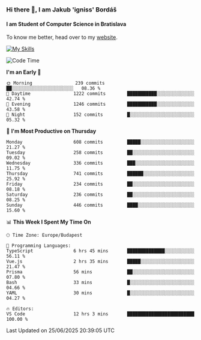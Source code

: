 ### Hi there 👋, I am Jakub 'igniss' Bordáš

#### I am Student of Computer Science in Bratislava
To know me better, head over to my [website](https://bordas.sk).

[![My Skills](https://skillicons.dev/icons?i=js,typescript,html,css,figma,svelte,vue,next,postgresql,nest,express,nodejs)](https://bordas.sk)


<!--START_SECTION:waka-->
![Code Time](http://img.shields.io/badge/Code%20Time-1%2C959%20hrs%2059%20mins-blue)

**I'm an Early 🐤** 

```text
🌞 Morning                239 commits         ██░░░░░░░░░░░░░░░░░░░░░░░   08.36 % 
🌆 Daytime                1222 commits        ███████████░░░░░░░░░░░░░░   42.74 % 
🌃 Evening                1246 commits        ███████████░░░░░░░░░░░░░░   43.58 % 
🌙 Night                  152 commits         █░░░░░░░░░░░░░░░░░░░░░░░░   05.32 % 
```
📅 **I'm Most Productive on Thursday** 

```text
Monday                   608 commits         █████░░░░░░░░░░░░░░░░░░░░   21.27 % 
Tuesday                  258 commits         ██░░░░░░░░░░░░░░░░░░░░░░░   09.02 % 
Wednesday                336 commits         ███░░░░░░░░░░░░░░░░░░░░░░   11.75 % 
Thursday                 741 commits         ██████░░░░░░░░░░░░░░░░░░░   25.92 % 
Friday                   234 commits         ██░░░░░░░░░░░░░░░░░░░░░░░   08.18 % 
Saturday                 236 commits         ██░░░░░░░░░░░░░░░░░░░░░░░   08.25 % 
Sunday                   446 commits         ████░░░░░░░░░░░░░░░░░░░░░   15.60 % 
```


📊 **This Week I Spent My Time On** 

```text
🕑︎ Time Zone: Europe/Budapest

💬 Programming Languages: 
TypeScript               6 hrs 45 mins       ██████████████░░░░░░░░░░░   56.11 % 
Vue.js                   2 hrs 35 mins       █████░░░░░░░░░░░░░░░░░░░░   21.47 % 
Prisma                   56 mins             ██░░░░░░░░░░░░░░░░░░░░░░░   07.80 % 
Bash                     33 mins             █░░░░░░░░░░░░░░░░░░░░░░░░   04.66 % 
YAML                     30 mins             █░░░░░░░░░░░░░░░░░░░░░░░░   04.27 % 

🔥 Editors: 
VS Code                  12 hrs 3 mins       █████████████████████████   100.00 % 
```


 Last Updated on 25/06/2025 20:39:05 UTC
<!--END_SECTION:waka-->
